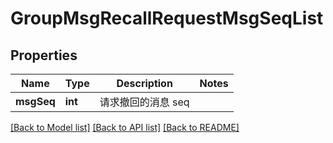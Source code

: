 # GroupMsgRecallRequestMsgSeqList

## Properties
Name | Type | Description | Notes
------------ | ------------- | ------------- | -------------
**msgSeq** | **int** | 请求撤回的消息 seq | 

[[Back to Model list]](../README.md#documentation-for-models) [[Back to API list]](../README.md#documentation-for-api-endpoints) [[Back to README]](../README.md)


